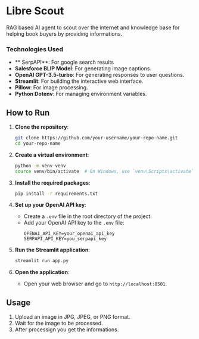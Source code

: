 # Libre Scout
RAG based AI agent to scout over the internet and knowledge base for helping book buyers by providing informations.

### Technologies Used
- ** SerpAPI**: For google search results
- **Salesforce BLIP Model**: For generating image captions.
- **OpenAI GPT-3.5-turbo**: For generating responses to user questions.
- **Streamlit**: For building the interactive web interface.
- **Pillow**: For image processing.
- **Python Dotenv**: For managing environment variables.

## How to Run

1. **Clone the repository**:
    ```sh
    git clone https://github.com/your-username/your-repo-name.git
    cd your-repo-name
    ```

2. **Create a virtual environment**:
    ```sh
    python -m venv venv
    source venv/bin/activate  # On Windows, use `venv\Scripts\activate`
    ```

3. **Install the required packages**:
    ```sh
    pip install -r requirements.txt
    ```

4. **Set up your OpenAI API key**:
    - Create a `.env` file in the root directory of the project.
    - Add your OpenAI API key to the `.env` file:
      ```env
      OPENAI_API_KEY=your_openai_api_key
      SERPAPI_API_KEY=you_serpapi_key
      ```

5. **Run the Streamlit application**:
    ```sh
    streamlit run app.py
    ```

6. **Open the application**:
    - Open your web browser and go to `http://localhost:8501`.

## Usage

1. Upload an image in JPG, JPEG, or PNG format.
2. Wait for the image to be processed.
3. After processign you get the informations.


  
